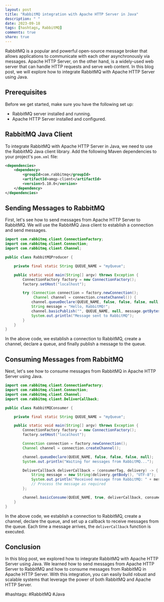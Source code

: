```yaml
---
layout: post
title: "RabbitMQ integration with Apache HTTP Server in Java"
description: " "
date: 2023-09-18
tags: [hashtags, RabbitMQ]
comments: true
share: true
---
```


RabbitMQ is a popular and powerful open-source message broker that allows applications to communicate with each other asynchronously via messages. Apache HTTP Server, on the other hand, is a widely-used web server that can handle HTTP requests and serve web content. In this blog post, we will explore how to integrate RabbitMQ with Apache HTTP Server using Java.

## Prerequisites

Before we get started, make sure you have the following set up:

- RabbitMQ server installed and running.
- Apache HTTP Server installed and configured.

## RabbitMQ Java Client

To integrate RabbitMQ with Apache HTTP Server in Java, we need to use the RabbitMQ Java client library. Add the following Maven dependencies to your project's `pom.xml` file:

```xml
<dependencies>
    <dependency>
        <groupId>com.rabbitmq</groupId>
        <artifactId>amqp-client</artifactId>
        <version>5.10.0</version>
    </dependency>
</dependencies>
```

## Sending Messages to RabbitMQ

First, let's see how to send messages from Apache HTTP Server to RabbitMQ. We will use the RabbitMQ Java client to establish a connection and send messages.

```java
import com.rabbitmq.client.ConnectionFactory;
import com.rabbitmq.client.Connection;
import com.rabbitmq.client.Channel;

public class RabbitMQProducer {

    private final static String QUEUE_NAME = "myQueue";

    public static void main(String[] argv) throws Exception {
        ConnectionFactory factory = new ConnectionFactory();
        factory.setHost("localhost");

        try (Connection connection = factory.newConnection();
             Channel channel = connection.createChannel()) {
            channel.queueDeclare(QUEUE_NAME, false, false, false, null);
            String message = "Hello, RabbitMQ!";
            channel.basicPublish("", QUEUE_NAME, null, message.getBytes("UTF-8"));
            System.out.println("Message sent to RabbitMQ");
        }
    }
}
```

In the above code, we establish a connection to RabbitMQ, create a channel, declare a queue, and finally publish a message to the queue.

## Consuming Messages from RabbitMQ

Next, let's see how to consume messages from RabbitMQ in Apache HTTP Server using Java.

```java
import com.rabbitmq.client.ConnectionFactory;
import com.rabbitmq.client.Connection;
import com.rabbitmq.client.Channel;
import com.rabbitmq.client.DeliverCallback;

public class RabbitMQConsumer {

    private final static String QUEUE_NAME = "myQueue";

    public static void main(String[] argv) throws Exception {
        ConnectionFactory factory = new ConnectionFactory();
        factory.setHost("localhost");

        Connection connection = factory.newConnection();
        Channel channel = connection.createChannel();

        channel.queueDeclare(QUEUE_NAME, false, false, false, null);
        System.out.println("Waiting for messages from RabbitMQ...");

        DeliverCallback deliverCallback = (consumerTag, delivery) -> {
            String message = new String(delivery.getBody(), "UTF-8");
            System.out.println("Received message from RabbitMQ: " + message);
            // Process the message as required
        };

        channel.basicConsume(QUEUE_NAME, true, deliverCallback, consumerTag -> {});
    }
}
```

In the above code, we establish a connection to RabbitMQ, create a channel, declare the queue, and set up a callback to receive messages from the queue. Each time a message arrives, the `deliverCallback` function is executed.

## Conclusion

In this blog post, we explored how to integrate RabbitMQ with Apache HTTP Server using Java. We learned how to send messages from Apache HTTP Server to RabbitMQ and how to consume messages from RabbitMQ in Apache HTTP Server. With this integration, you can easily build robust and scalable systems that leverage the power of both RabbitMQ and Apache HTTP Server.

#hashtags: #RabbitMQ #Java